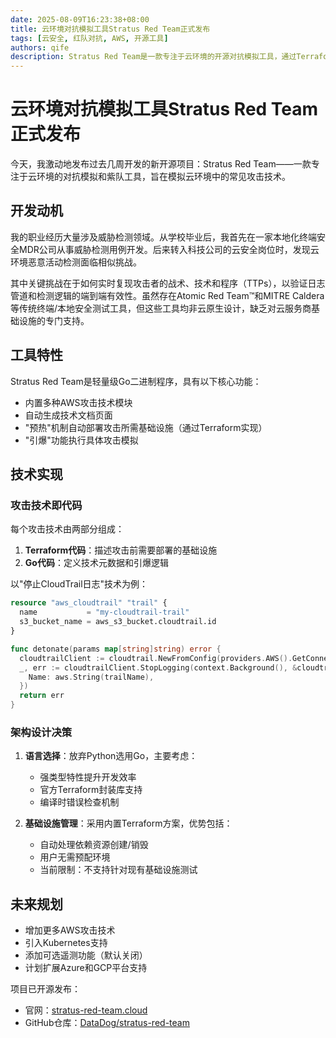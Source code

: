```yaml
---
date: 2025-08-09T16:23:38+08:00
title: 云环境对抗模拟工具Stratus Red Team正式发布
tags: [云安全, 红队对抗, AWS, 开源工具]
authors: qife
description: Stratus Red Team是一款专注于云环境的开源对抗模拟工具，通过Terraform代码和Go实现自动部署攻击所需基础设施，支持AWS平台攻击技术模拟，助力蓝队验证云安全检测能力。
---
```


# 云环境对抗模拟工具Stratus Red Team正式发布

今天，我激动地发布过去几周开发的新开源项目：Stratus Red Team——一款专注于云环境的对抗模拟和紫队工具，旨在模拟云环境中的常见攻击技术。

## 开发动机
我的职业经历大量涉及威胁检测领域。从学校毕业后，我首先在一家本地化终端安全MDR公司从事威胁检测用例开发。后来转入科技公司的云安全岗位时，发现云环境恶意活动检测面临相似挑战。

其中关键挑战在于如何实时复现攻击者的战术、技术和程序（TTPs），以验证日志管道和检测逻辑的端到端有效性。虽然存在Atomic Red Team™和MITRE Caldera等传统终端/本地安全测试工具，但这些工具均非云原生设计，缺乏对云服务商基础设施的专门支持。

## 工具特性
Stratus Red Team是轻量级Go二进制程序，具有以下核心功能：
- 内置多种AWS攻击技术模块
- 自动生成技术文档页面
- "预热"机制自动部署攻击所需基础设施（通过Terraform实现）
- "引爆"功能执行具体攻击模拟

## 技术实现
### 攻击技术即代码
每个攻击技术由两部分组成：
1. **Terraform代码**：描述攻击前需要部署的基础设施
2. **Go代码**：定义技术元数据和引爆逻辑

以"停止CloudTrail日志"技术为例：
```terraform
resource "aws_cloudtrail" "trail" {
  name           = "my-cloudtrail-trail"
  s3_bucket_name = aws_s3_bucket.cloudtrail.id
}
```

```go
func detonate(params map[string]string) error {
  cloudtrailClient := cloudtrail.NewFromConfig(providers.AWS().GetConnection())
  _, err := cloudtrailClient.StopLogging(context.Background(), &cloudtrail.StopLoggingInput{
    Name: aws.String(trailName),
  })
  return err
}
```

### 架构设计决策
1. **语言选择**：放弃Python选用Go，主要考虑：
   - 强类型特性提升开发效率
   - 官方Terraform封装库支持
   - 编译时错误检查机制

2. **基础设施管理**：采用内置Terraform方案，优势包括：
   - 自动处理依赖资源创建/销毁
   - 用户无需预配环境
   - 当前限制：不支持针对现有基础设施测试

## 未来规划
- 增加更多AWS攻击技术
- 引入Kubernetes支持
- 添加可选遥测功能（默认关闭）
- 计划扩展Azure和GCP平台支持

项目已开源发布：
- 官网：[stratus-red-team.cloud](https://stratus-red-team.cloud)
- GitHub仓库：[DataDog/stratus-red-team](https://github.com/DataDog/stratus-red-team)